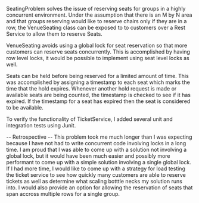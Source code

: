 SeatingProblem solves the issue of reserving seats for groups in a highly concurrent environment. Under the assumption that there is an M by N area and that groups reserving would like to reserve chairs only if they are in a row, the VenueSeating class can be exposed to to customers over a Rest Service to allow them to reserve Seats.

VenueSeating avoids using a global lock for seat reservation so that more customers can reserve seats concurrently. This is accomplished by having row level locks, it would be possible to implement using seat level locks as well.

Seats can be held before being reserved for a limited amount of time. This was accomplished by assigning a timestamp to each seat which marks the time that the hold expires. Whenever another hold request is made or available seats are being counted, the timestamp is checked to see if it has expired. If the timestamp for a seat has expired then the seat is considered to be available.

To verify the functionality of TicketService, I added several unit and integration tests using Junit.


-- Retrospective --
This problem took me much longer than I was expecting because I have not had to write concurrent code involving locks in a long time. I am proud that I was able to come up with a solution not involving a global lock, but it would have been much easier and possibly more performant to come up with a simple solution involving a single global lock. If I had more time, I would like to come up with a strategy for load testing the ticket service to see how quickly many customers are able to reserve tickets as well as determine what scaling botttle necks my solution runs into. I would also provide an option for allowing the reservation of seats that span accross multiple rows for a single group.